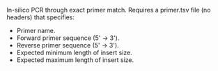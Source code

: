 In-silico PCR through exact primer match. Requires a primer.tsv file (no headers) that specifies:
- Primer name.
- Forward primer sequence (5' -> 3').
- Reverse primer sequence (5' -> 3').
- Expected minimum length of insert size.
- Expected maximum length of insert size.
